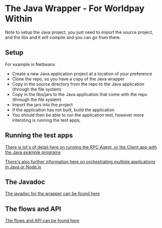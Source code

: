 # The Java Wrapper - For Worldpay Within

Note to setup the Java project, you just need to import the source project, and the libs and it will compile and you can go from there.

## Setup

For example in Netbeans
* Create a new Java application project at a location of your preference
* Clone the repo, so you have a copy of the Java wrapper
* Copy in the source directory from the repo to the Java application (through the file system)
* Copy in the libs/jars to the Java application that come with the repo (through the file system)
* Import the jars into the project
* If the application has not built, build the application
* You should then be able to run the application test, however more intersting is running the test apps; 

## Running the test apps

[There is lot's of detail here on running the RPC Agent, or the Client app with the Java example programs](https://github.com/WPTechInnovation/worldpay-within-sdk/tree/develop/applications/dev-client)

[There's also further information here on orchestrating multiple applications in Java or Node.js](http://wptechinnovation.github.io/worldpay-within-sdk/getting-started.html)

## The Javadoc

[The javadoc for the wrapper can be found here](http://wptechinnovation.github.io/worldpay-within-sdk/wrapper-doc/javadoc/)

## The flows and API

[The flows and API can be found here](http://wptechinnovation.github.io/worldpay-within-sdk/the-flows.html)
